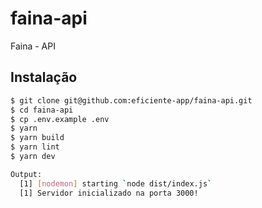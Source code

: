 # faina-api
Faina - API

## Instalação

``` bash
$ git clone git@github.com:eficiente-app/faina-api.git
$ cd faina-api
$ cp .env.example .env
$ yarn
$ yarn build
$ yarn lint
$ yarn dev
```

``` bash
Output:
  [1] [nodemon] starting `node dist/index.js`
  [1] Servidor inicializado na porta 3000!
```
